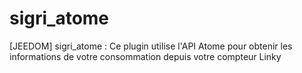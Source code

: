 # sigri_atome
[JEEDOM] sigri_atome : Ce plugin utilise l'API Atome pour obtenir les informations de votre consommation depuis votre compteur Linky 
